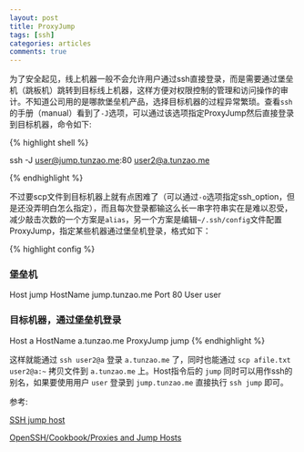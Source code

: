 ```yaml
---
layout: post 
title: ProxyJump
tags: [ssh]
categories: articles
comments: true
---
```


为了安全起见，线上机器一般不会允许用户通过ssh直接登录，而是需要通过堡垒机（跳板机）跳转到目标线上机器，这样方便对权限控制的管理和访问操作的审计。不知道公司用的是哪款堡垒机产品，选择目标机器的过程异常繁琐。查看`ssh`的手册（manual）看到了`-J`选项，可以通过该选项指定ProxyJump然后直接登录到目标机器，命令如下:

{% highlight shell %}

ssh -J user@jump.tunzao.me:80 user2@a.tunzao.me

{% endhighlight %}

不过要scp文件到目标机器上就有点困难了（可以通过`-o`选项指定ssh_option，但是还没弄明白怎么指定），而且每次登录都输这么长一串字符串实在是难以忍受，减少敲击次数的一个方案是`alias`，另一个方案是编辑`~/.ssh/config`文件配置ProxyJump，指定某些机器通过堡垒机登录，格式如下：

{% highlight config %}
### 堡垒机
Host jump
  HostName jump.tunzao.me
  Port 80
  User user

### 目标机器，通过堡垒机登录
Host a
  HostName a.tunzao.me
  ProxyJump  jump
{% endhighlight %}

这样就能通过 `ssh user2@a` 登录 `a.tunzao.me` 了，同时也能通过 `scp afile.txt user2@a:~` 拷贝文件到 `a.tunzao.me` 上。Host指令后的 `jump` 同时可以用作ssh的别名，如果要使用用户 `user` 登录到 `jump.tunzao.me` 直接执行 `ssh jump` 即可。

参考:

[SSH jump host](https://wiki.gentoo.org/wiki/SSH_jump_host)

[OpenSSH/Cookbook/Proxies and Jump Hosts](https://en.wikibooks.org/wiki/OpenSSH/Cookbook/Proxies_and_Jump_Hosts#Passing_Through_One_or_More_Gateways_Using_ProxyJump)
